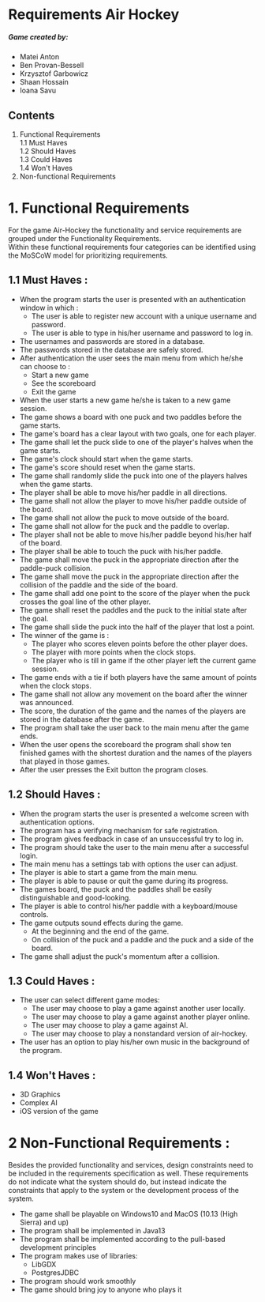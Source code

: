 Requirements Air Hockey
======

##### Game created by: 
* Matei Anton
* Ben Provan-Bessell
* Krzysztof Garbowicz
* Shaan Hossain
* Ioana Savu


## Contents
1. Functional Requirements  
    1.1 Must Haves  
    1.2 Should Haves    
    1.3 Could Haves     
    1.4 Won't Haves
2. Non-functional Requirements
# 1. Functional Requirements
For the game Air-Hockey the functionality and service requirements are grouped under the Functionality Requirements.    
Within these functional requirements four categories can be identified using the MoSCoW model for prioritizing requirements.
    
## 1.1 Must Haves : 
 * When the program starts the user is presented with an authentication window in which : 
    * The user is able to register new account with a unique username and password.
    * The user is able to type in his/her username and password to log in.
 * The usernames and passwords are stored in a database.
 * The passwords stored in the database are safely stored.
 * After authentication the user sees the main menu from which he/she can choose to : 
    * Start a new game
    * See the scoreboard
    * Exit the game
 * When the user starts a new game he/she is taken to a new game session.
 * The game shows a board with one puck and two paddles before the game starts.    
 * The game's board has a clear layout with two goals, one for each player.    
 * The game shall let the puck slide to one of the player's halves when the game starts.
 * The game's clock should start when the game starts.
 * The game's score should reset when the game starts.
 * The game shall randomly slide the puck into one of the players halves when the game starts.
 * The player shall be able to move his/her paddle in all directions.
 * The game shall not allow the player to move his/her paddle outside of the board.
 * The game shall not allow the puck to move outside of the board.
 * The game shall not allow for the puck and the paddle to overlap.
 * The player shall not be able to move his/her paddle beyond his/her half of the board.
 * The player shall be able to touch the puck with his/her paddle.  
 * The game shall move the puck in the appropriate direction after the paddle-puck collision.
 * The game shall move the puck in the appropriate direction after the collision of the paddle and the side of the board.
 * The game shall add one point to the score of the player when the puck crosses the goal line of the other player.
 * The game shall reset the paddles and the puck to the initial state after the goal.
 * The game shall slide the puck into the half of the player that lost a point.
 * The winner of the game is :
    * The player who scores eleven points before the other player does.
    * The player with more points when the clock stops.
    * The player who is till in game if the other player left the current game session.
* The game ends with a tie if both players have the same amount of points when the clock stops.
* The game shall not allow any movement on the board after the winner was announced.
* The score, the duration of the game and the names of the players are stored in the database after the game.
* The program shall take the user back to the main menu after the game ends.
* When the user opens the scoreboard the program shall show ten finished games with the shortest duration 
  and the names of the players that played in those games.
* After the user presses the Exit button the program closes. 


## 1.2 Should Haves : 
* When the program starts the user is presented a welcome screen with authentication options.
* The program has a verifying mechanism for safe registration.
* The program gives feedback in case of an unsuccessful try to log in.
* The program should take the user to the main menu after a successful login.
* The main menu has a settings tab with options the user can adjust.
* The player is able to start a game from the main menu.
* The player is able to pause or quit the game during its progress.
* The games board, the puck and the paddles shall be easily distinguishable and good-looking.
* The player is able to control his/her paddle with a keyboard/mouse controls.
* The game outputs sound effects during the game.
    * At the beginning and the end of the game.
    * On collision of the puck and a paddle and the puck and a side of the board. 
* The game shall adjust the puck's momentum after a collision.

## 1.3 Could Haves : 
* The user can select different game modes: 
    * The user may choose to play a game against another user locally.
    * The user may choose to play a game against another player online.
    * The user may choose to play a game against AI.
    * The user may choose to play a nonstandard version of air-hockey.
* The user has an option to play his/her own music in the background of the program.

## 1.4 Won't Haves : 
* 3D Graphics
* Complex AI
* iOS version of the game

# 2 Non-Functional Requirements : 
Besides the provided functionality and services, design constraints need to be included in the
requirements specification as well. These requirements do not indicate what the system
should do, but instead indicate the constraints that apply to the system or the development
process of the system.

* The game shall be playable on Windows10 and MacOS (10.13 (High Sierra) and up)
* The program shall be implemented in Java13
* The program shall be implemented according to the pull-based development principles
* The program makes use of libraries:
    * LibGDX
    * PostgresJDBC
 * The program should work smoothly
 * The game should bring joy to anyone who plays it


